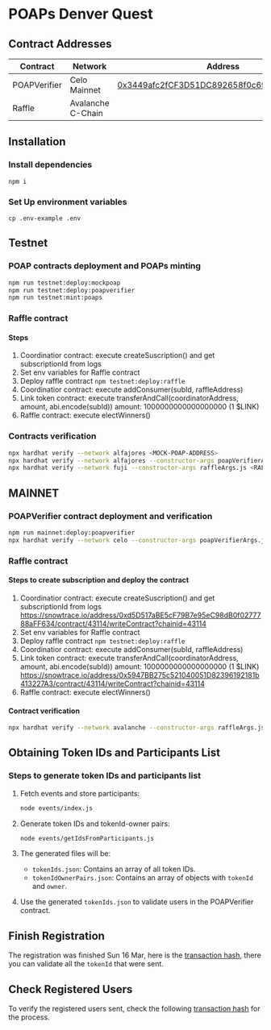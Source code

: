 # POAPs Denver Quest

## Contract Addresses

| Contract | Network | Address |
|----------|---------|---------|
| POAPVerifier | Celo Mainnet | [0x3449afc2fCF3D51DC892658f0c69E47286B078d4](https://celoscan.io/address/0x3449afc2fcf3d51dc892658f0c69e47286b078d4/advanced#readContract) |
| Raffle | Avalanche C-Chain |  |

## Installation

### Install dependencies
`npm i`

### Set Up environment variables
`cp .env-example .env`

## Testnet

### POAP contracts deployment and POAPs minting
```bash
npm run testnet:deploy:mockpoap
npm run testnet:deploy:poapverifier
npm run testnet:mint:poaps
```

### Raffle contract

#### Steps
1. Coordinatior contract: execute createSuscription() and get subscriptionId from logs
2. Set env variables for Raffle contract
3. Deploy raffle contract `npm testnet:deploy:raffle`
4. Coordinatior contract: execute addConsumer(subId, raffleAddress)
5. Link token contract: execute transferAndCall(coordinatorAddress, amount, abi.encode(subId)) amount: 1000000000000000000 (1 $LINK)
6. Raffle contract: execute electWinners()

### Contracts verification
```bash
npx hardhat verify --network alfajores <MOCK-POAP-ADDRESS>
npx hardhat verify --network alfajores --constructor-args poapVerifierArgs.js <POAP-VERIFIER-ADDRESS>
npx hardhat verify --network fuji --constructor-args raffleArgs.js <RAFFLE-ADDRESS>
```

## MAINNET

### POAPVerifier contract deployment and verification
```bash
npm run mainnet:deploy:poapverifier
npx hardhat verify --network celo --constructor-args poapVerifierArgs.js <POAP-VERIFIER-ADDRESS>
```

### Raffle contract

#### Steps to create subscription and deploy the contract
1. Coordinatior contract: execute createSuscription() and get subscriptionId from logs https://snowtrace.io/address/0xd5D517aBE5cF79B7e95eC98dB0f0277788aFF634/contract/43114/writeContract?chainid=43114
2. Set env variables for Raffle contract
3. Deploy raffle contract `npm testnet:deploy:raffle`
4. Coordinatior contract: execute addConsumer(subId, raffleAddress)
5. Link token contract: execute transferAndCall(coordinatorAddress, amount, abi.encode(subId)) amount: 1000000000000000000 (1 $LINK) https://snowtrace.io/address/0x5947BB275c521040051D82396192181b413227A3/contract/43114/writeContract?chainid=43114
6. Raffle contract: execute electWinners()

#### Contract verification
```bash
npx hardhat verify --network avalanche --constructor-args raffleArgs.js <RAFFLE-ADDRESS>
```

## Obtaining Token IDs and Participants List

### Steps to generate token IDs and participants list

1. Fetch events and store participants:
   ```bash
   node events/index.js
   ```

2. Generate token IDs and tokenId-owner pairs:
   ```bash
   node events/getIdsFromParticipants.js
   ```
3. The generated files will be:
   - `tokenIds.json`: Contains an array of all token IDs.
   - `tokenIdOwnerPairs.json`: Contains an array of objects with `tokenId` and `owner`.

4. Use the generated `tokenIds.json` to validate users in the POAPVerifier contract.

## Finish Registration

The registration was finished Sun 16 Mar, here is the [transaction hash](https://celoscan.io/tx/0x2ed6d3de5e24a178bb53398998e1a6aebad4c6c815fa18eca14003ebc91638d9), there you can validate all the `tokenId` that were sent.

## Check Registered Users

To verify the registered users sent, check the following [transaction hash](https://celoscan.io/tx/0x43a0ec9ab4599dcd57df09a772a1dc8888689b03b0abdde501768633436eede1) for the process.